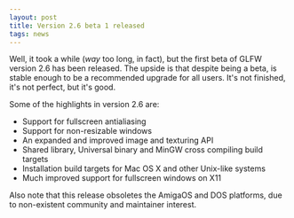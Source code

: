 ```yaml
---
layout: post
title: Version 2.6 beta 1 released
tags: news
---
```


Well, it took a while (*way* too long, in fact), but the first beta
of GLFW version 2.6 has been released. The upside is that despite being a
beta, is stable enough to be a recommended upgrade for all users. It's not
finished, it's not perfect, but it's good.

Some of the highlights in version 2.6 are:
- Support for fullscreen antialiasing
- Support for non-resizable windows
- An expanded and improved image and texturing API
- Shared library, Universal binary and MinGW cross compiling build targets
- Installation build targets for Mac OS X and other Unix-like systems
- Much improved support for fullscreen windows on X11

Also note that this release obsoletes the AmigaOS and DOS platforms, due to
non-existent community and maintainer interest.
